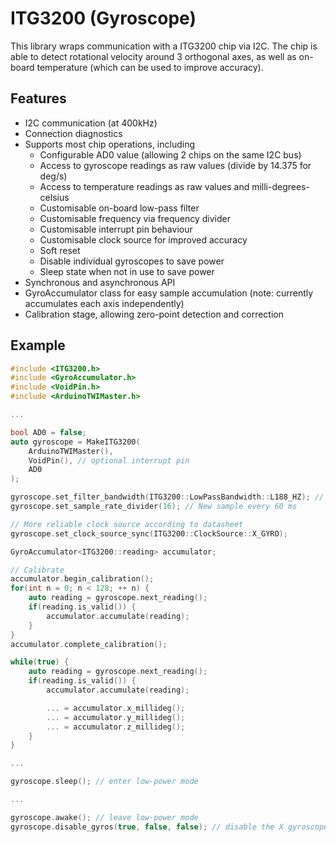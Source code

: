 # ITG3200 (Gyroscope)

This library wraps communication with a ITG3200 chip via I2C. The chip is able
to detect rotational velocity around 3 orthogonal axes, as well as on-board
temperature (which can be used to improve accuracy).

## Features

* I2C communication (at 400kHz)
* Connection diagnostics
* Supports most chip operations, including
  * Configurable AD0 value (allowing 2 chips on the same I2C bus)
  * Access to gyroscope readings as raw values (divide by 14.375 for deg/s)
  * Access to temperature readings as raw values and milli-degrees-celsius
  * Customisable on-board low-pass filter
  * Customisable frequency via frequency divider
  * Customisable interrupt pin behaviour
  * Customisable clock source for improved accuracy
  * Soft reset
  * Disable individual gyroscopes to save power
  * Sleep state when not in use to save power
* Synchronous and asynchronous API
* GyroAccumulator class for easy sample accumulation (note: currently
  accumulates each axis independently)
* Calibration stage, allowing zero-point detection and correction

## Example

```cpp
#include <ITG3200.h>
#include <GyroAccumulator.h>
#include <VoidPin.h>
#include <ArduinoTWIMaster.h>

...

bool AD0 = false;
auto gyroscope = MakeITG3200(
	ArduinoTWIMaster(),
	VoidPin(), // optional interrupt pin
	AD0
);

gyroscope.set_filter_bandwidth(ITG3200::LowPassBandwidth::L188_HZ); // 1kHz
gyroscope.set_sample_rate_divider(16); // New sample every 60 ms

// More reliable clock source according to datasheet
gyroscope.set_clock_source_sync(ITG3200::ClockSource::X_GYRO);

GyroAccumulator<ITG3200::reading> accumulator;

// Calibrate
accumulator.begin_calibration();
for(int n = 0; n < 128; ++ n) {
	auto reading = gyroscope.next_reading();
	if(reading.is_valid()) {
		accumulator.accumulate(reading);
	}
}
accumulator.complete_calibration();

while(true) {
	auto reading = gyroscope.next_reading();
	if(reading.is_valid()) {
		accumulator.accumulate(reading);

		... = accumulator.x_millideg();
		... = accumulator.y_millideg();
		... = accumulator.z_millideg();
	}
}

...

gyroscope.sleep(); // enter low-power mode

...

gyroscope.awake(); // leave low-power mode
gyroscope.disable_gyros(true, false, false); // disable the X gyroscope
```
